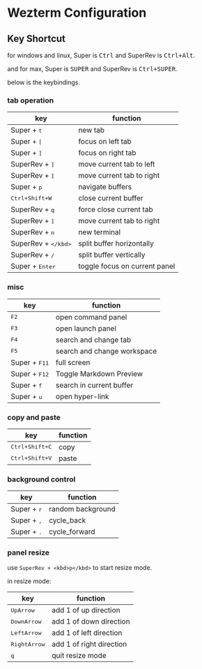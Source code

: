 # Wezterm Configuration

## Key Shortcut

for windows and linux, Super is <kbd>Ctrl</kbd> and SuperRev is <kbd>Ctrl+Alt</kbd>.

and for max, Super is <kbd>SUPER</kbd> and SuperRev is <kbd>Ctrl+SUPER</kbd>.

below is the keybindings.

### tab operation

| key                      | function                      |
| ------------------------ | ----------------------------- |
| Super + <kbd>t</kbd>     | new tab                       |
| Super + <kbd>[</kbd>     | focus on left tab             |
| Super + <kbd>]</kbd>     | focus on right tab            |
| SuperRev + <kbd>]</kbd>  | move current tab to left      |
| SuperRev + <kbd>]</kbd>  | move current tab to right     |
| Super + <kbd>p</kbd>     | navigate buffers              |
| <kbd>Ctrl+Shift+W</kbd>  | close current buffer          |
| SuperRev + <kbd>q</kbd>  | force close current tab       |
| SuperRev + <kbd>]</kbd>  | move current tab to right     |
| SuperRev + <kbd>n</kbd>  | new terminal                  |
| SuperRev + <kbd>\</kbd>  | split buffer horizontally     |
| SuperRev + <kbd>/</kbd>  | split buffer vertically       |
| Super + <kbd>Enter</kbd> | toggle focus on current panel |

### misc

| key                    | function                    |
| ---------------------- | --------------------------- |
| <kbd>F2</kbd>          | open command panel          |
| <kbd>F3</kbd>          | open launch panel           |
| <kbd>F4</kbd>          | search and change tab       |
| <kbd>F5</kbd>          | search and change workspace |
| Super + <kbd>F11</kbd> | full screen                 |
| Super + <kbd>F12</kbd> | Toggle Markdown Preview     |
| Super + <kbd>f</kbd>   | search in current buffer    |
| Super + <kbd>u</kbd>   | open hyper-link             |

### copy and paste

| key                     | function |
| ----------------------- | -------- |
| <kbd>Ctrl+Shift+C</kbd> | copy     |
| <kbd>Ctrl+Shift+V</kbd> | paste    |

### background control

| key                  | function          |
| -------------------- | ----------------- |
| Super + <kbd>r</kbd> | random background |
| Super + <kbd>,</kbd> | cycle_back        |
| Super + <kbd>.</kbd> | cycle_forward     |

### panel resize

use `SuperRev + <kbd>p</kbd>` to start resize mode.

in resize mode:

| key                   | function                 |
| --------------------- | ------------------------ |
| <kbd>UpArrow</kbd>    | add 1 of up direction    |
| <kbd>DownArrow</kbd>  | add 1 of down direction  |
| <kbd>LeftArrow</kbd>  | add 1 of left direction  |
| <kbd>RightArrow</kbd> | add 1 of right direction |
| <kbd>q</kbd>          | quit resize mode         |
